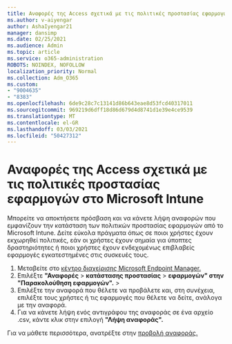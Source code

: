 ```yaml
---
title: Αναφορές της Access σχετικά με τις πολιτικές προστασίας εφαρμογών στο Microsoft Intune
ms.author: v-aiyengar
author: AshaIyengar21
manager: dansimp
ms.date: 02/25/2021
ms.audience: Admin
ms.topic: article
ms.service: o365-administration
ROBOTS: NOINDEX, NOFOLLOW
localization_priority: Normal
ms.collection: Adm_O365
ms.custom:
- "9004635"
- "8383"
ms.openlocfilehash: 6de9c28c7c13141d86b643eae8d53fcd40317011
ms.sourcegitcommit: 969219d6dff18d86d679d4d8741d1e39e4ce9539
ms.translationtype: MT
ms.contentlocale: el-GR
ms.lasthandoff: 03/03/2021
ms.locfileid: "50427312"
---
```

# <a name="access-reports-about-app-protection-policies-in-microsoft-intune"></a>Αναφορές της Access σχετικά με τις πολιτικές προστασίας εφαρμογών στο Microsoft Intune

Μπορείτε να αποκτήσετε πρόσβαση και να κάνετε λήψη αναφορών που εμφανίζουν την κατάσταση των πολιτικών προστασίας εφαρμογών από το Microsoft Intune. Δείτε εύκολα πράγματα όπως σε ποιοι χρήστες έχουν εκχωρηθεί πολιτικές, εάν οι χρήστες έχουν σημαία για ύποπτες δραστηριότητες ή ποιοι χρήστες έχουν ενδεχομένως επιβλαβείς εφαρμογές εγκατεστημένες στις συσκευές τους.

1. Μεταβείτε στο [κέντρο διαχείρισης Microsoft Endpoint Manager.](https://go.microsoft.com/fwlink/?linkid=2109431)
1. Επιλέξτε **"Αναφορές**  >  **κατάστασης προστασίας**  >  **εφαρμογών" στην "Παρακολούθηση εφαρμογών".**  >  
1. Επιλέξτε την αναφορά που θέλετε να προβάλετε και, στη συνέχεια, επιλέξτε τους χρήστες ή τις εφαρμογές που θέλετε να δείτε, ανάλογα με την αναφορά.
1. Για να κάνετε λήψη ενός αντιγράφου της αναφοράς σε ένα αρχείο .csv, κάντε κλικ στην επιλογή **"Λήψη αναφοράς".**

Για να μάθετε περισσότερα, ανατρέξτε στην [προβολή αναφοράς.](https://go.microsoft.com/fwlink/?linkid=2109431)
